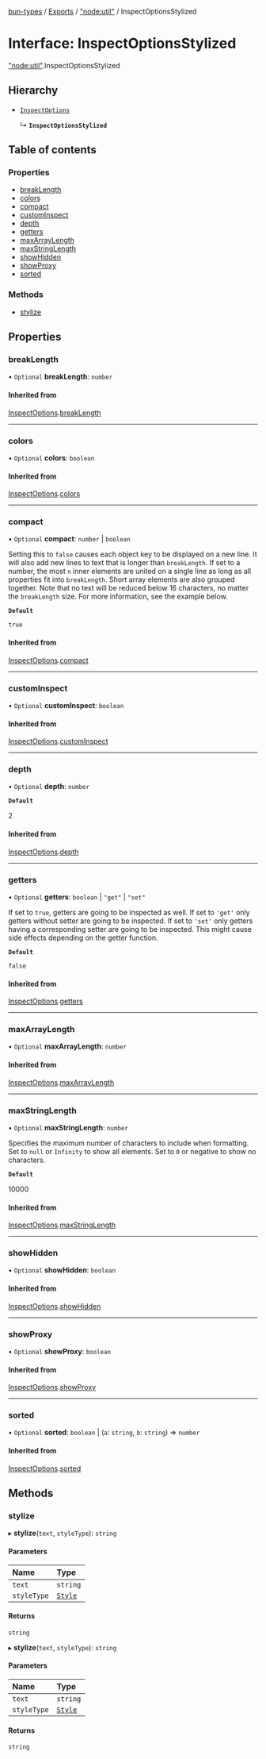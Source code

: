 [bun-types](https://github.com/oven-sh/bun-types/blob/master/api-docs/README.md) / [Exports](https://github.com/oven-sh/bun-types/blob/master/api-docs/modules.md) / ["node:util"](https://github.com/oven-sh/bun-types/blob/master/api-docs/modules/node_util_.md) / InspectOptionsStylized

# Interface: InspectOptionsStylized

["node:util"](https://github.com/oven-sh/bun-types/blob/master/api-docs/modules/node_util_.md).InspectOptionsStylized

## Hierarchy

- [`InspectOptions`](https://github.com/oven-sh/bun-types/blob/master/api-docs/interfaces/util_.InspectOptions.md)

  ↳ **`InspectOptionsStylized`**

## Table of contents

### Properties

- [breakLength](https://github.com/oven-sh/bun-types/blob/master/api-docs/interfaces/node_util_.InspectOptionsStylized.md#breaklength)
- [colors](https://github.com/oven-sh/bun-types/blob/master/api-docs/interfaces/node_util_.InspectOptionsStylized.md#colors)
- [compact](https://github.com/oven-sh/bun-types/blob/master/api-docs/interfaces/node_util_.InspectOptionsStylized.md#compact)
- [customInspect](https://github.com/oven-sh/bun-types/blob/master/api-docs/interfaces/node_util_.InspectOptionsStylized.md#custominspect)
- [depth](https://github.com/oven-sh/bun-types/blob/master/api-docs/interfaces/node_util_.InspectOptionsStylized.md#depth)
- [getters](https://github.com/oven-sh/bun-types/blob/master/api-docs/interfaces/node_util_.InspectOptionsStylized.md#getters)
- [maxArrayLength](https://github.com/oven-sh/bun-types/blob/master/api-docs/interfaces/node_util_.InspectOptionsStylized.md#maxarraylength)
- [maxStringLength](https://github.com/oven-sh/bun-types/blob/master/api-docs/interfaces/node_util_.InspectOptionsStylized.md#maxstringlength)
- [showHidden](https://github.com/oven-sh/bun-types/blob/master/api-docs/interfaces/node_util_.InspectOptionsStylized.md#showhidden)
- [showProxy](https://github.com/oven-sh/bun-types/blob/master/api-docs/interfaces/node_util_.InspectOptionsStylized.md#showproxy)
- [sorted](https://github.com/oven-sh/bun-types/blob/master/api-docs/interfaces/node_util_.InspectOptionsStylized.md#sorted)

### Methods

- [stylize](https://github.com/oven-sh/bun-types/blob/master/api-docs/interfaces/node_util_.InspectOptionsStylized.md#stylize)

## Properties

### breakLength

• `Optional` **breakLength**: `number`

#### Inherited from

[InspectOptions](https://github.com/oven-sh/bun-types/blob/master/api-docs/interfaces/util_.InspectOptions.md).[breakLength](https://github.com/oven-sh/bun-types/blob/master/api-docs/interfaces/util_.InspectOptions.md#breaklength)

___

### colors

• `Optional` **colors**: `boolean`

#### Inherited from

[InspectOptions](https://github.com/oven-sh/bun-types/blob/master/api-docs/interfaces/util_.InspectOptions.md).[colors](https://github.com/oven-sh/bun-types/blob/master/api-docs/interfaces/util_.InspectOptions.md#colors)

___

### compact

• `Optional` **compact**: `number` \| `boolean`

Setting this to `false` causes each object key
to be displayed on a new line. It will also add new lines to text that is
longer than `breakLength`. If set to a number, the most `n` inner elements
are united on a single line as long as all properties fit into
`breakLength`. Short array elements are also grouped together. Note that no
text will be reduced below 16 characters, no matter the `breakLength` size.
For more information, see the example below.

**`Default`**

`true`

#### Inherited from

[InspectOptions](https://github.com/oven-sh/bun-types/blob/master/api-docs/interfaces/util_.InspectOptions.md).[compact](https://github.com/oven-sh/bun-types/blob/master/api-docs/interfaces/util_.InspectOptions.md#compact)

___

### customInspect

• `Optional` **customInspect**: `boolean`

#### Inherited from

[InspectOptions](https://github.com/oven-sh/bun-types/blob/master/api-docs/interfaces/util_.InspectOptions.md).[customInspect](https://github.com/oven-sh/bun-types/blob/master/api-docs/interfaces/util_.InspectOptions.md#custominspect)

___

### depth

• `Optional` **depth**: `number`

**`Default`**

2

#### Inherited from

[InspectOptions](https://github.com/oven-sh/bun-types/blob/master/api-docs/interfaces/util_.InspectOptions.md).[depth](https://github.com/oven-sh/bun-types/blob/master/api-docs/interfaces/util_.InspectOptions.md#depth)

___

### getters

• `Optional` **getters**: `boolean` \| ``"get"`` \| ``"set"``

If set to `true`, getters are going to be
inspected as well. If set to `'get'` only getters without setter are going
to be inspected. If set to `'set'` only getters having a corresponding
setter are going to be inspected. This might cause side effects depending on
the getter function.

**`Default`**

`false`

#### Inherited from

[InspectOptions](https://github.com/oven-sh/bun-types/blob/master/api-docs/interfaces/util_.InspectOptions.md).[getters](https://github.com/oven-sh/bun-types/blob/master/api-docs/interfaces/util_.InspectOptions.md#getters)

___

### maxArrayLength

• `Optional` **maxArrayLength**: `number`

#### Inherited from

[InspectOptions](https://github.com/oven-sh/bun-types/blob/master/api-docs/interfaces/util_.InspectOptions.md).[maxArrayLength](https://github.com/oven-sh/bun-types/blob/master/api-docs/interfaces/util_.InspectOptions.md#maxarraylength)

___

### maxStringLength

• `Optional` **maxStringLength**: `number`

Specifies the maximum number of characters to
include when formatting. Set to `null` or `Infinity` to show all elements.
Set to `0` or negative to show no characters.

**`Default`**

10000

#### Inherited from

[InspectOptions](https://github.com/oven-sh/bun-types/blob/master/api-docs/interfaces/util_.InspectOptions.md).[maxStringLength](https://github.com/oven-sh/bun-types/blob/master/api-docs/interfaces/util_.InspectOptions.md#maxstringlength)

___

### showHidden

• `Optional` **showHidden**: `boolean`

#### Inherited from

[InspectOptions](https://github.com/oven-sh/bun-types/blob/master/api-docs/interfaces/util_.InspectOptions.md).[showHidden](https://github.com/oven-sh/bun-types/blob/master/api-docs/interfaces/util_.InspectOptions.md#showhidden)

___

### showProxy

• `Optional` **showProxy**: `boolean`

#### Inherited from

[InspectOptions](https://github.com/oven-sh/bun-types/blob/master/api-docs/interfaces/util_.InspectOptions.md).[showProxy](https://github.com/oven-sh/bun-types/blob/master/api-docs/interfaces/util_.InspectOptions.md#showproxy)

___

### sorted

• `Optional` **sorted**: `boolean` \| (`a`: `string`, `b`: `string`) => `number`

#### Inherited from

[InspectOptions](https://github.com/oven-sh/bun-types/blob/master/api-docs/interfaces/util_.InspectOptions.md).[sorted](https://github.com/oven-sh/bun-types/blob/master/api-docs/interfaces/util_.InspectOptions.md#sorted)

## Methods

### stylize

▸ **stylize**(`text`, `styleType`): `string`

#### Parameters

| Name | Type |
| :------ | :------ |
| `text` | `string` |
| `styleType` | [`Style`](https://github.com/oven-sh/bun-types/blob/master/api-docs/modules/util_.md#style) |

#### Returns

`string`

▸ **stylize**(`text`, `styleType`): `string`

#### Parameters

| Name | Type |
| :------ | :------ |
| `text` | `string` |
| `styleType` | [`Style`](https://github.com/oven-sh/bun-types/blob/master/api-docs/modules/util_.md#style) |

#### Returns

`string`
